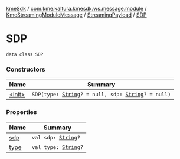 [kmeSdk](../../../../index.md) / [com.kme.kaltura.kmesdk.ws.message.module](../../../index.md) / [KmeStreamingModuleMessage](../../index.md) / [StreamingPayload](../index.md) / [SDP](./index.md)

# SDP

`data class SDP`

### Constructors

| Name | Summary |
|---|---|
| [&lt;init&gt;](-init-.md) | `SDP(type: `[`String`](https://kotlinlang.org/api/latest/jvm/stdlib/kotlin/-string/index.html)`? = null, sdp: `[`String`](https://kotlinlang.org/api/latest/jvm/stdlib/kotlin/-string/index.html)`? = null)` |

### Properties

| Name | Summary |
|---|---|
| [sdp](sdp.md) | `val sdp: `[`String`](https://kotlinlang.org/api/latest/jvm/stdlib/kotlin/-string/index.html)`?` |
| [type](type.md) | `val type: `[`String`](https://kotlinlang.org/api/latest/jvm/stdlib/kotlin/-string/index.html)`?` |
